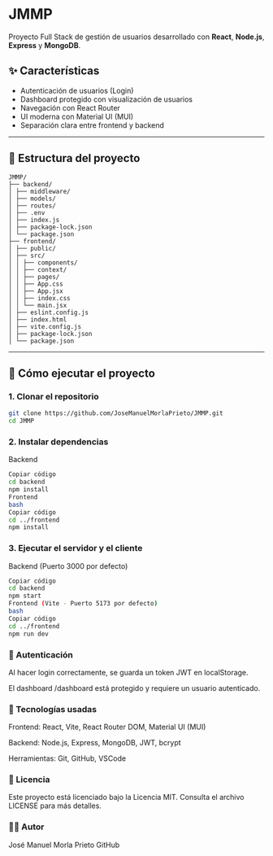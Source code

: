 # JMMP

Proyecto Full Stack de gestión de usuarios desarrollado con **React**, **Node.js**, **Express** y **MongoDB**.

## ✨ Características

- Autenticación de usuarios (Login)
- Dashboard protegido con visualización de usuarios
- Navegación con React Router
- UI moderna con Material UI (MUI)
- Separación clara entre frontend y backend

---

## 📁 Estructura del proyecto
```
JMMP/
├── backend/
│ ├── middleware/
│ ├── models/
│ ├── routes/
│ ├── .env
│ ├── index.js
│ ├── package-lock.json
│ └── package.json
├── frontend/
│ ├── public/
│ ├── src/
│ │ ├── components/
│ │ ├── context/
│ │ ├── pages/
│ │ ├── App.css
│ │ ├── App.jsx
│ │ ├── index.css
│ │ └── main.jsx
│ ├── eslint.config.js
│ ├── index.html
│ ├── vite.config.js
│ ├── package-lock.json
│ └── package.json

```
---

## 🚀 Cómo ejecutar el proyecto

### 1. Clonar el repositorio

```bash
git clone https://github.com/JoseManuelMorlaPrieto/JMMP.git
cd JMMP
```

### 2. Instalar dependencias
Backend
```bash
Copiar código
cd backend
npm install
Frontend
bash
Copiar código
cd ../frontend
npm install
```
### 3. Ejecutar el servidor y el cliente
Backend (Puerto 3000 por defecto)
```bash
Copiar código
cd backend
npm start
Frontend (Vite - Puerto 5173 por defecto)
bash
Copiar código
cd ../frontend
npm run dev
```
### 🔐 Autenticación
Al hacer login correctamente, se guarda un token JWT en localStorage.

El dashboard /dashboard está protegido y requiere un usuario autenticado.

### 🧪 Tecnologías usadas
Frontend: React, Vite, React Router DOM, Material UI (MUI)

Backend: Node.js, Express, MongoDB, JWT, bcrypt

Herramientas: Git, GitHub, VSCode

### 📝 Licencia
Este proyecto está licenciado bajo la Licencia MIT. Consulta el archivo LICENSE para más detalles.

### 👨‍💻 Autor
José Manuel Morla Prieto
GitHub
